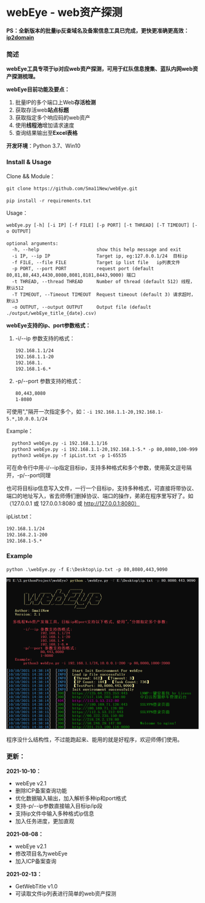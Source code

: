 # webEye - web资产探测

**PS：全新版本的批量ip反查域名及备案信息工具已完成，更快更准确更高效：[ip2domain](https://github.com/Sma11New/ip2domain)**

### 简述

**webEye工具专项于ip对应web资产探测，可用于红队信息搜集、蓝队内网web资产探测梳理。**

**webEye目前功能及要点：**

1.  批量IP的多个端口上Web**存活检测**
2.  获取存活web**站点标题**
3.  获取指定多个响应码的web资产
4.  使用**线程池**增加请求速度
5.  查询结果输出至**Excel表格**

**开发环境**：Python 3.7、Win10

### Install & Usage

Clone && Module：

```
git clone https://github.com/Sma11New/webEye.git

pip install -r requirements.txt
```

Usage：

```
webEye.py [-h] [-i IP] [-f FILE] [-p PORT] [-t THREAD] [-T TIMEOUT] [-o OUTPUT]

optional arguments:
  -h, --help                     show this help message and exit
  -i IP, --ip IP                 Target ip, eg:127.0.0.1/24  目标ip
  -f FILE, --file FILE           Target ip list file   ip列表文件
  -p PORT, --port PORT           request port (default 80,81,88,443,4430,8080,8081,8181,8443,9000) 端口
  -t THREAD, --thread THREAD     Number of thread (default 512) 线程，默认512
  -T TIMEOUT, --Timeout TIMEOUT  Request timeout (default 3) 请求超时，默认3
  -o OUTPUT, --output OUTPUT     Output file (default ./output/webEye_title_{date}.csv)
```

**webEye支持的ip、port参数格式：**

1.  -i/--ip 参数支持的格式：

    ```
    192.168.1.1/24
    192.168.1.1-20
    192.168.1.
    192.168.1-6.*
    ```

2.  -p/--port 参数支持的格式：

    ```
    80,443,8080
    1-8080
    ```

可使用","隔开一次指定多个，如：`-i 192.168.1.1-20,192.168.1-5.*,10.0.0.1/24`

Example：

```
  python3 webEye.py -i 192.168.1.1/16
  python3 webEye.py -i 192.168.1.1-20,192.168.1-5.* -p 80,8080,100-999
  python3 webEye.py -f ipList.txt -p 1-65535
```

可在命令行中用-i/--ip指定目标ip，支持多种格式和多个参数，使用英文逗号隔开，-p/--port同理

也可将目标ip信息写入文件，一行一个目标ip，支持多种格式，可直接将带协议、端口的地址写入，省去师傅们删掉协议、端口的操作，弟弟在程序里写好了。如（127.0.0.1 或 127.0.0.1:8080 或 http://127.0.0.1:8080）

ipList.txt：

```
192.168.1.1/24
192.168.2.1-200
192.168.1-5.*
```

### Example

```
python .\webEye.py -f E:\Desktop\ip.txt -p 80,8080,443,9090
```

![image_2021-10-10_14-38-36](README.assets/image_2021-10-10_14-38-36.png)

程序没什么结构性，不过能跑起来、能用的就是好程序，欢迎师傅们使用。

### 更新：

**2021-10-10：**

-   webEye v2.1
-   删除ICP备案查询功能
-   优化数据输入输出，加入解析多种ip和port格式
-   支持-p/--ip参数直接输入目标ip/ip段
-   支持ip文件中输入多种格式ip信息
-   加入任务进度，更加直观

**2021-08-08：**

-   webEye v2.1
-   修改项目名为webEye
-   加入ICP备案查询

**2021-02-13：**

-   GetWebTitle v1.0
-   可读取文件ip列表进行简单的web资产探测